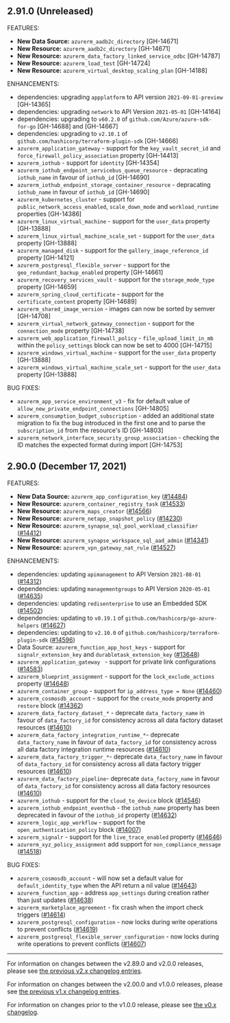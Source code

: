 ## 2.91.0 (Unreleased)

FEATURES:

* **New Data Source:** `azurerm_aadb2c_directory` [GH-14671]
* **New Resource:** `azurerm_aadb2c_directory` [GH-14671]
* **New Resource:** `azurerm_data_factory_linked_service_odbc` [GH-14787]
* **New Resource:** `azurerm_load_test` [GH-14724]
* **New Resource:** `azurerm_virtual_desktop_scaling_plan` [GH-14188]

ENHANCEMENTS:

* dependencies: upgrading `appplatform` to API version `2021-09-01-preview` [GH-14365]
* dependencies: upgrading `network` to API Version `2021-05-01` [GH-14164]
* dependencies: upgrading to `v60.2.0` of `github.com/Azure/azure-sdk-for-go` [GH-14688] and [GH-14667]
* dependencies: upgrading to `v2.10.1` of `github.com/hashicorp/terraform-plugin-sdk` [GH-14666]
* `azurerm_application_gateway` - support for the `key_vault_secret_id` and `force_firewall_policy_association` property [GH-14413]
* `azurerm_iothub` - support for `identity` [GH-14354]
* `azurerm_iothub_endpoint_servicebus_queue_resource` - depracating `iothub_name` in favour of `iothub_id` [GH-14690]
* `azurerm_iothub_endpoint_storage_container_resource` - depracating `iothub_name` in favour of `iothub_id` [GH-14690] 
* `azurerm_kubernetes_cluster` - support for `public_network_access_enabled`, `scale_down_mode` and `workload_runtime` properties [GH-14386]
* `azurerm_linux_virtual_machine` - support for the `user_data` property [GH-13888]
* `azurerm_linux_virtual_machine_scale_set` - support for the `user_data` property [GH-13888]
* `azurerm_managed_disk` - support for the `gallery_image_reference_id` property [GH-14121]
* `azurerm_postgresql_flexible_server` - support for the `geo_redundant_backup_enabled` property [GH-14661]
* `azurerm_recovery_services_vault` - support for the `storage_mode_type` property [GH-14659]
* `azurerm_spring_cloud_certificate` - support for the `certificate_content` property [GH-14689]
* `azurerm_shared_image_version` - images can now be sorted by semver [GH-14708]
* `azurerm_virtual_network_gateway_connection` - support for the `connection_mode` property [GH-14738]
* `azurerm_web_application_firewall_policy` - `file_upload_limit_in_mb` within the `policy_settings` block can now be set to 4000 [GH-14715]
* `azurerm_windows_virtual_machine` - support for the `user_data` property [GH-13888]
* `azurerm_windows_virtual_machine_scale_set` - support for the `user_data` property [GH-13888]

BUG FIXES:

* `azurerm_app_service_environment_v3` - fix for default value of `allow_new_private_endpoint_connections` [GH-14805]
* `azurerm_consumption_budget_subscription` - added an additional state migration to fix the bug introduced in the first one and to parse the `subscription_id` from the resource's ID [GH-14803]
* `azurerm_network_interface_security_group_association` - checking the ID matches the expected format during import [GH-14753]


## 2.90.0 (December 17, 2021)

FEATURES:

* **New Data Source:** `azurerm_app_configuration_key` ([#14484](https://github.com/hashicorp/terraform-provider-azurerm/issues/14484))
* **New Resource:** `azurerm_container_registry_task` ([#14533](https://github.com/hashicorp/terraform-provider-azurerm/issues/14533))
* **New Resource:** `azurerm_maps_creator` ([#14566](https://github.com/hashicorp/terraform-provider-azurerm/issues/14566))
* **New Resource:** `azurerm_netapp_snapshot_policy` ([#14230](https://github.com/hashicorp/terraform-provider-azurerm/issues/14230))
* **New Resource:** `azurerm_synapse_sql_pool_workload_classifier` ([#14412](https://github.com/hashicorp/terraform-provider-azurerm/issues/14412))
* **New Resource:** `azurerm_synapse_workspace_sql_aad_admin` ([#14341](https://github.com/hashicorp/terraform-provider-azurerm/issues/14341))
* **New Resource:** `azurerm_vpn_gateway_nat_rule` ([#14527](https://github.com/hashicorp/terraform-provider-azurerm/issues/14527))

ENHANCEMENTS:

* dependencies: updating `apimanagement` to API Version `2021-08-01` ([#14312](https://github.com/hashicorp/terraform-provider-azurerm/issues/14312))
* dependencies: updating `managementgroups` to API Version `2020-05-01` ([#14635](https://github.com/hashicorp/terraform-provider-azurerm/issues/14635))
* dependencies: updating `redisenterprise` to use an Embedded SDK ([#14502](https://github.com/hashicorp/terraform-provider-azurerm/issues/14502))
* dependencies: updating to `v0.19.1` of `github.com/hashicorp/go-azure-helpers` ([#14627](https://github.com/hashicorp/terraform-provider-azurerm/issues/14627))
* dependencies: updating to `v2.10.0` of `github.com/hashicorp/terraform-plugin-sdk` ([#14596](https://github.com/hashicorp/terraform-provider-azurerm/issues/14596))
* Data Source: `azurerm_function_app_host_keys` - support for `signalr_extension_key` and `durabletask_extension_key` ([#13648](https://github.com/hashicorp/terraform-provider-azurerm/issues/13648))
* `azurerm_application_gateway ` - support for private link configurations ([#14583](https://github.com/hashicorp/terraform-provider-azurerm/issues/14583))
* `azurerm_blueprint_assignment` - support for the `lock_exclude_actions` property ([#14648](https://github.com/hashicorp/terraform-provider-azurerm/issues/14648))
* `azurerm_container_group` - support for `ip_address_type = None` ([#14460](https://github.com/hashicorp/terraform-provider-azurerm/issues/14460))
* `azurerm_cosmosdb_account` - support for the `create_mode` property and `restore` block ([#14362](https://github.com/hashicorp/terraform-provider-azurerm/issues/14362))
* `azurerm_data_factory_dataset_*` - deprecate `data_factory_name` in favour of `data_factory_id` for consistency across all data factory dataset resources ([#14610](https://github.com/hashicorp/terraform-provider-azurerm/issues/14610))
* `azurerm_data_factory_integration_runtime_*`- deprecate `data_factory_name` in favour of `data_factory_id` for consistency across all data factory integration runtime resources ([#14610](https://github.com/hashicorp/terraform-provider-azurerm/issues/14610))
* `azurerm_data_factory_trigger_*`- deprecate `data_factory_name` in favour of `data_factory_id` for consistency across all data factory trigger resources ([#14610](https://github.com/hashicorp/terraform-provider-azurerm/issues/14610))
* `azurerm_data_factory_pipeline`- deprecate `data_factory_name` in favour of `data_factory_id` for consistency across all data factory resources ([#14610](https://github.com/hashicorp/terraform-provider-azurerm/issues/14610))
* `azurerm_iothub` - support for the `cloud_to_device` block ([#14546](https://github.com/hashicorp/terraform-provider-azurerm/issues/14546))
* `azurerm_iothub_endpoint_eventhub` - the `iothub_name` property has been deprecated in favour of the `iothub_id` property ([#14632](https://github.com/hashicorp/terraform-provider-azurerm/issues/14632))
* `azurerm_logic_app_workflow` - support for the `open_authentication_policy` block ([#14007](https://github.com/hashicorp/terraform-provider-azurerm/issues/14007))
* `azurerm_signalr` - support for the `live_trace_enabled` property ([#14646](https://github.com/hashicorp/terraform-provider-azurerm/issues/14646))
* `azurerm_xyz_policy_assignment` add support for `non_compliance_message` ([#14518](https://github.com/hashicorp/terraform-provider-azurerm/issues/14518))

BUG FIXES:

* `azurerm_cosmosdb_account` - will now set a default value for `default_identity_type` when the API return a nil value ([#14643](https://github.com/hashicorp/terraform-provider-azurerm/issues/14643))
* `azurerm_function_app` - address `app_settings` during creation rather than just updates ([#14638](https://github.com/hashicorp/terraform-provider-azurerm/issues/14638))
* `azurerm_marketplace_agreement` - fix crash when the import check triggers ([#14614](https://github.com/hashicorp/terraform-provider-azurerm/issues/14614))
* `azurerm_postgresql_configuration` - now locks during write operations to prevent conflicts ([#14619](https://github.com/hashicorp/terraform-provider-azurerm/issues/14619))
* `azurerm_postgresql_flexible_server_configuration` - now locks during write operations to prevent conflicts ([#14607](https://github.com/hashicorp/terraform-provider-azurerm/issues/14607))

---

For information on changes between the v2.89.0 and v2.0.0 releases, please see [the previous v2.x changelog entries](https://github.com/hashicorp/terraform-provider-azurerm/blob/main/CHANGELOG-v2.md).

For information on changes between the v2.00.0 and v1.0.0 releases, please see [the previous v1.x changelog entries](https://github.com/hashicorp/terraform-provider-azurerm/blob/main/CHANGELOG-v1.md).

For information on changes prior to the v1.0.0 release, please see [the v0.x changelog](https://github.com/hashicorp/terraform-provider-azurerm/blob/main/CHANGELOG-v0.md).
